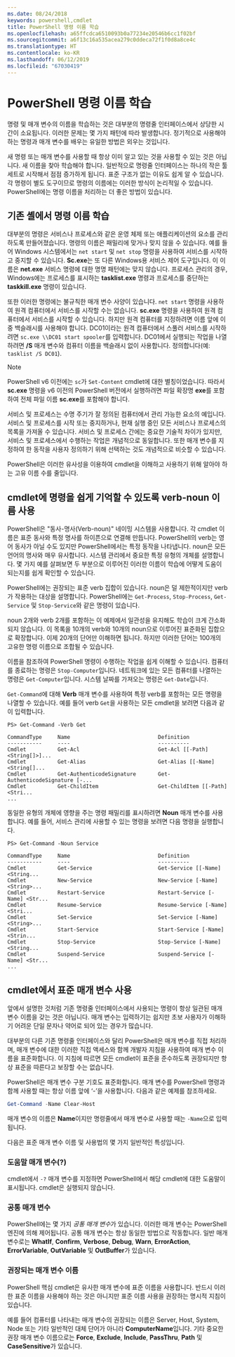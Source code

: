 ```yaml
---
ms.date: 08/24/2018
keywords: powershell,cmdlet
title: PowerShell 명령 이름 학습
ms.openlocfilehash: a65ffcdca6510093b0a77234e20546b6cc1f02bf
ms.sourcegitcommit: a6f13c16a535acea279c0ddeca72f1f0d8a8ce4c
ms.translationtype: HT
ms.contentlocale: ko-KR
ms.lasthandoff: 06/12/2019
ms.locfileid: "67030419"
---
```

# <a name="learning-powershell-command-names"></a>PowerShell 명령 이름 학습

명령 및 매개 변수의 이름을 학습하는 것은 대부분의 명령줄 인터페이스에서 상당한 시간이 소요됩니다. 이러한 문제는 몇 가지 패턴에 따라 발생합니다. 정기적으로 사용해야 하는 명령과 매개 변수를 배우는 유일한 방법은 외우는 것입니다.

새 명령 또는 매개 변수를 사용할 때 항상 이미 알고 있는 것을 사용할 수 있는 것은 아닙니다. 새 이름을 찾아 학습해야 합니다. 일반적으로 명령줄 인터페이스는 하나의 작은 툴 세트로 시작해서 점점 증가하게 됩니다. 표준 구조가 없는 이유도 쉽게 알 수 있습니다.
각 명령이 별도 도구이므로 명령의 이름에는 이러한 방식이 논리적일 수 있습니다. PowerShell에는 명령 이름을 처리하는 더 좋은 방법이 있습니다.

## <a name="learning-command-names-in-traditional-shells"></a>기존 셸에서 명령 이름 학습

대부분의 명령은 서비스나 프로세스와 같은 운영 체제 또는 애플리케이션의 요소를 관리하도록 만들어졌습니다. 명령의 이름은 패밀리에 맞거나 맞지 않을 수 있습니다. 예를 들어 Windows 시스템에서는 `net start` 및 `net stop` 명령을 사용하여 서비스를 시작하고 중지할 수 있습니다. **Sc.exe**는 또 다른 Windows용 서비스 제어 도구입니다. 이 이름은 **net.exe** 서비스 명령에 대한 명명 패턴에는 맞지 않습니다. 프로세스 관리의 경우, Windows에는 프로세스를 표시하는 **tasklist.exe** 명령과 프로세스를 중단하는 **taskkill.exe** 명령이 있습니다.

또한 이러한 명령에는 불규칙한 매개 변수 사양이 있습니다. `net start` 명령을 사용하여 원격 컴퓨터에서 서비스를 시작할 수는 없습니다. **sc.exe** 명령을 사용하여 원격 컴퓨터에서 서비스를 시작할 수 있습니다. 하지만 원격 컴퓨터를 지정하려면 이름 앞에 이중 백슬래시를 사용해야 합니다. DC01이라는 원격 컴퓨터에서 스풀러 서비스를 시작하려면 `sc.exe \\DC01 start spooler`를 입력합니다.
DC01에서 실행되는 작업을 나열하려면 **/S** 매개 변수와 컴퓨터 이름을 백슬래시 없이 사용합니다. 정의합니다(예: `tasklist /S DC01`).

> [!NOTE]
> PowerShell v6 이전에는 `sc`가 `Set-Content` cmdlet에 대한 별칭이었습니다. 따라서 **sc.exe** 명령을 v6 이전의 PowerShell 버전에서 실행하려면 파일 확장명 **exe**를 포함하여 전체 파일 이름 **sc.exe**를 포함해야 합니다.

서비스 및 프로세스는 수명 주기가 잘 정의된 컴퓨터에서 관리 가능한 요소의 예입니다. 서비스 및 프로세스를 시작 또는 중지하거나, 현재 실행 중인 모든 서비스나 프로세스의 목록을 가져올 수 있습니다. 서비스 및 프로세스 간에는 중요한 기술적 차이가 있지만, 서비스 및 프로세스에서 수행하는 작업은 개념적으로 동일합니다. 또한 매개 변수를 지정하여 한 동작을 사용자 정의하기 위해 선택하는 것도 개념적으로 비슷할 수 있습니다.

PowerShell은 이러한 유사성을 이용하여 cmdlet을 이해하고 사용하기 위해 알아야 하는 고유 이름 수를 줄입니다.

## <a name="cmdlets-use-verb-noun-names-to-reduce-command-memorization"></a>cmdlet에 명령을 쉽게 기억할 수 있도록 verb-noun 이름 사용

PowerShell은 "동사-명사(Verb-noun)" 네이밍 시스템을 사용합니다. 각 cmdlet 이름은 표준 동사와 특정 명사를 하이픈으로 연결해 만듭니다. PowerShell의 verb는 영어 동사가 아닐 수도 있지만 PowerShell에서는 특정 동작을 나타냅니다. noun은 모든 언어의 명사와 매우 유사합니다. 시스템 관리에서 중요한 특정 유형의 개체를 설명합니다. 몇 가지 예를 살펴보면 두 부분으로 이루어진 이러한 이름이 학습에 어떻게 도움이 되는지를 쉽게 확인할 수 있습니다.

PowerShell에는 권장되는 표준 verb 집합이 있습니다. noun은 덜 제한적이지만 verb가 작용하는 대상을 설명합니다. PowerShell에는 `Get-Process`, `Stop-Process`, `Get-Service` 및 `Stop-Service`와 같은 명령이 있습니다.

noun 2개와 verb 2개를 포함하는 이 예제에서 일관성을 유지해도 학습이 크게 간소화되지 않습니다. 이 목록을 10개의 verb와 10개의 noun으로 이루어진 표준화된 집합으로 확장합니다. 이제 20개의 단어만 이해하면 됩니다.
하지만 이러한 단어는 100개의 고유한 명령 이름으로 조합될 수 있습니다.

이름을 참조하여 PowerShell 명령이 수행하는 작업을 쉽게 이해할 수 있습니다. 컴퓨터를 종료하는 명령은 `Stop-Computer`입니다. 네트워크에 있는 모든 컴퓨터를 나열하는 명령은 `Get-Computer`입니다. 시스템 날짜를 가져오는 명령은 `Get-Date`입니다.

`Get-Command`에 대해 **Verb** 매개 변수를 사용하여 특정 verb를 포함하는 모든 명령을 나열할 수 있습니다. 예를 들어 verb `Get`을 사용하는 모든 cmdlet을 보려면 다음과 같이 입력합니다.

```
PS> Get-Command -Verb Get

CommandType     Name                            Definition
-----------     ----                            ----------
Cmdlet          Get-Acl                         Get-Acl [[-Path] <String[]>]...
Cmdlet          Get-Alias                       Get-Alias [[-Name] <String[]...
Cmdlet          Get-AuthenticodeSignature       Get-AuthenticodeSignature [-...
Cmdlet          Get-ChildItem                   Get-ChildItem [[-Path] <Stri...
...
```

동일한 유형의 개체에 영향을 주는 명령 패밀리를 표시하려면 **Noun** 매개 변수를 사용합니다. 예를 들어, 서비스 관리에 사용할 수 있는 명령을 보려면 다음 명령을 실행합니다.

```
PS> Get-Command -Noun Service

CommandType     Name                            Definition
-----------     ----                            ----------
Cmdlet          Get-Service                     Get-Service [[-Name] <String...
Cmdlet          New-Service                     New-Service [-Name] <String>...
Cmdlet          Restart-Service                 Restart-Service [-Name] <Str...
Cmdlet          Resume-Service                  Resume-Service [-Name] <Stri...
Cmdlet          Set-Service                     Set-Service [-Name] <String>...
Cmdlet          Start-Service                   Start-Service [-Name] <Strin...
Cmdlet          Stop-Service                    Stop-Service [-Name] <String...
Cmdlet          Suspend-Service                 Suspend-Service [-Name] <Str...
...
```

## <a name="cmdlets-use-standard-parameters"></a>cmdlet에서 표준 매개 변수 사용

앞에서 설명한 것처럼 기존 명령줄 인터페이스에서 사용되는 명령이 항상 일관된 매개 변수 이름을 갖는 것은 아닙니다. 매개 변수는 입력하기는 쉽지만 초보 사용자가 이해하기 어려운 단일 문자나 약어로 되어 있는 경우가 많습니다.

대부분의 다른 기존 명령줄 인터페이스와 달리 PowerShell은 매개 변수를 직접 처리하며, 매개 변수에 대한 이러한 직접 액세스와 함께 개발자 지침을 사용하여 매개 변수 이름을 표준화합니다. 이 지침에 따르면 모든 cmdlet이 표준을 준수하도록 권장되지만 항상 표준을 따른다고 보장할 수는 없습니다.

PowerShell은 매개 변수 구분 기호도 표준화합니다. 매개 변수를 PowerShell 명령과 함께 사용할 때는 항상 이름 앞에 ‘-’을 사용합니다. 다음과 같은 예제를 참조하세요.

```powershell
Get-Command -Name Clear-Host
```

매개 변수의 이름은 **Name**이지만 명령줄에서 매개 변수로 사용할 때는 `-Name`으로 입력됩니다.

다음은 표준 매개 변수 이름 및 사용법의 몇 가지 일반적인 특성입니다.

### <a name="the-help-parameter-"></a>도움말 매개 변수(?)

cmdlet에서 `-?` 매개 변수를 지정하면 PowerShell에서 해당 cmdlet에 대한 도움말이 표시됩니다.
cmdlet은 실행되지 않습니다.

### <a name="common-parameters"></a>공통 매개 변수

PowerShell에는 몇 가지 *공통 매개 변수*가 있습니다. 이러한 매개 변수는 PowerShell 엔진에 의해 제어됩니다. 공통 매개 변수는 항상 동일한 방법으로 작동합니다. 일반 매개 변수로는 **WhatIf**, **Confirm**, **Verbose**, **Debug**, **Warn**, **ErrorAction**, **ErrorVariable**, **OutVariable** 및 **OutBuffer**가 있습니다.

### <a name="recommended-parameter-names"></a>권장되는 매개 변수 이름

PowerShell 핵심 cmdlet은 유사한 매개 변수에 표준 이름을 사용합니다. 반드시 이러한 표준 이름을 사용해야 하는 것은 아니지만 표준 이름 사용을 권장하는 명시적 지침이 있습니다.

예를 들어 컴퓨터를 나타내는 매개 변수의 권장되는 이름은 Server, Host, System, Node 또는 기타 일반적인 대체 단어가 아니라 **ComputerName**입니다. 기타 중요한 권장 매개 변수 이름으로는 **Force**, **Exclude**, **Include**, **PassThru**, **Path** 및 **CaseSensitive**가 있습니다.

